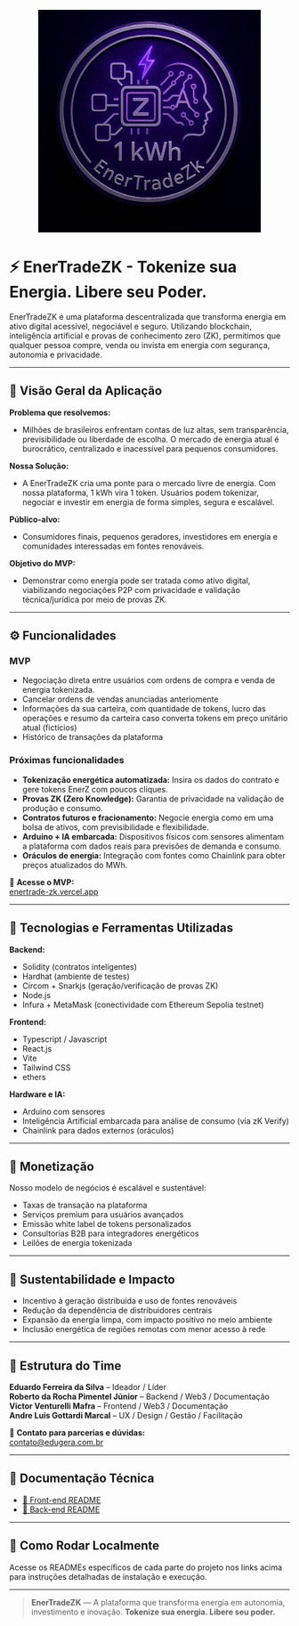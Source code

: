 <p align="center">
  <img src="back-end/assets/image.jpeg" alt="EnerTradeZK" width="400"/>
</p>

# ⚡ EnerTradeZK - Tokenize sua Energia. Libere seu Poder.

EnerTradeZK é uma plataforma descentralizada que transforma energia em ativo digital acessível, negociável e seguro. Utilizando blockchain, inteligência artificial e provas de conhecimento zero (ZK), permitimos que qualquer pessoa compre, venda ou invista em energia com segurança, autonomia e privacidade.

---

## 📘 Visão Geral da Aplicação

**Problema que resolvemos:**  
- Milhões de brasileiros enfrentam contas de luz altas, sem transparência, previsibilidade ou liberdade de escolha. O mercado de energia atual é burocrático, centralizado e inacessível para pequenos consumidores.

**Nossa Solução:**  
- A EnerTradeZK cria uma ponte para o mercado livre de energia. Com nossa plataforma, 1 kWh vira 1 token. Usuários podem tokenizar, negociar e investir em energia de forma simples, segura e escalável.

**Público-alvo:**  
- Consumidores finais, pequenos geradores, investidores em energia e comunidades interessadas em fontes renováveis.

**Objetivo do MVP:**  
- Demonstrar como energia pode ser tratada como ativo digital, viabilizando negociações P2P com privacidade e validação técnica/jurídica por meio de provas ZK.

---

## ⚙️ Funcionalidades

### MVP
- Negociação direta entre usuários com ordens de compra e venda de energia tokenizada.
- Cancelar ordens de vendas anunciadas anteriomente
- Informações da sua carteira, com quantidade de tokens, lucro das operações e resumo da carteira caso converta tokens em preço unitário atual (fictícios)
- Histórico de transações da plataforma
  
### Próximas funcionalidades
- **Tokenização energética automatizada:** Insira os dados do contrato e gere tokens EnerZ com poucos cliques.
- **Provas ZK (Zero Knowledge):** Garantia de privacidade na validação de produção e consumo.
- **Contratos futuros e fracionamento:** Negocie energia como em uma bolsa de ativos, com previsibilidade e flexibilidade.
- **Arduino + IA embarcada:** Dispositivos físicos com sensores alimentam a plataforma com dados reais para previsões de demanda e consumo.
- **Oráculos de energia:** Integração com fontes como Chainlink para obter preços atualizados do MWh.

🔗 **Acesse o MVP:**  
[enertrade-zk.vercel.app](https://enertrade-zk.vercel.app)

---

## 🧰 Tecnologias e Ferramentas Utilizadas

**Backend:**
- Solidity (contratos inteligentes)
- Hardhat (ambiente de testes)
- Circom + Snarkjs (geração/verificação de provas ZK)
- Node.js
- Infura + MetaMask (conectividade com Ethereum Sepolia testnet)

**Frontend:**
- Typescript / Javascript
- React.js
- Vite
- Tailwind CSS
- ethers

**Hardware e IA:**
- Arduino com sensores
- Inteligência Artificial embarcada para análise de consumo (via zK Verify)
- Chainlink para dados externos (oráculos)

---

## 💸 Monetização

Nosso modelo de negócios é escalável e sustentável:
- Taxas de transação na plataforma
- Serviços premium para usuários avançados
- Emissão white label de tokens personalizados
- Consultorias B2B para integradores energéticos
- Leilões de energia tokenizada

---

## 🌱 Sustentabilidade e Impacto

- Incentivo à geração distribuída e uso de fontes renováveis  
- Redução da dependência de distribuidores centrais  
- Expansão da energia limpa, com impacto positivo no meio ambiente  
- Inclusão energética de regiões remotas com menor acesso à rede

---

## 🧩 Estrutura do Time

**Eduardo Ferreira da Silva** – Ideador / Líder  
**Roberto da Rocha Pimentel Júnior** – Backend / Web3 / Documentação  
**Victor Venturelli Mafra** – Frontend / Web3 / Documentação  
**Andre Luis Gottardi Marcal** – UX / Design / Gestão / Facilitação  

📩 **Contato para parcerias e dúvidas:**  
[contato@edugera.com.br](mailto:contato@edugera.com.br)

---

## 📄 Documentação Técnica

- [📂 Front-end README](./front-end/README.md)
- [📂 Back-end README](./back-end/README.md)

---

## 🚀 Como Rodar Localmente

Acesse os READMEs específicos de cada parte do projeto nos links acima para instruções detalhadas de instalação e execução.

---

> **EnerTradeZK** — A plataforma que transforma energia em autonomia, investimento e inovação.
> **Tokenize sua energia. Libere seu poder.**
